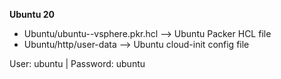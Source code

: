 **Ubuntu 20**

- Ubuntu/ubuntu--vsphere.pkr.hcl --> Ubuntu Packer HCL file
- Ubuntu/http/user-data --> Ubuntu cloud-init config file

User: ubuntu | Password: ubuntu
